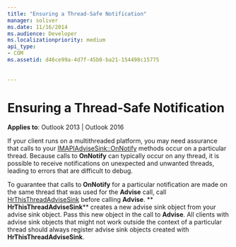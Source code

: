```yaml
---
title: "Ensuring a Thread-Safe Notification"
manager: soliver
ms.date: 11/16/2014
ms.audience: Developer
ms.localizationpriority: medium
api_type:
- COM
ms.assetid: d46ce99a-4d7f-45b0-ba21-154498c15775
 
 
---
```


# Ensuring a Thread-Safe Notification

  
  
**Applies to**: Outlook 2013 | Outlook 2016 
  
If your client runs on a multithreaded platform, you may need assurance that calls to your [IMAPIAdviseSink::OnNotify](imapiadvisesink-onnotify.md) methods occur on a particular thread. Because calls to **OnNotify** can typically occur on any thread, it is possible to receive notifications on unexpected and unwanted threads, leading to errors that are difficult to debug. 
  
To guarantee that calls to **OnNotify** for a particular notification are made on the same thread that was used for the **Advise** call, call [HrThisThreadAdviseSink](hrthisthreadadvisesink.md) before calling **Advise**. ** **HrThisThreadAdviseSink**** creates a new advise sink object from your advise sink object. Pass this new object in the call to **Advise**. All clients with advise sink objects that might not work outside the context of a particular thread should always register advise sink objects created with **HrThisThreadAdviseSink**.
  

